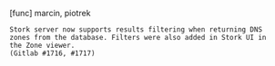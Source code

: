 [func] marcin, piotrek

    Stork server now supports results filtering when returning DNS
    zones from the database. Filters were also added in Stork UI in
    the Zone viewer.
    (Gitlab #1716, #1717)